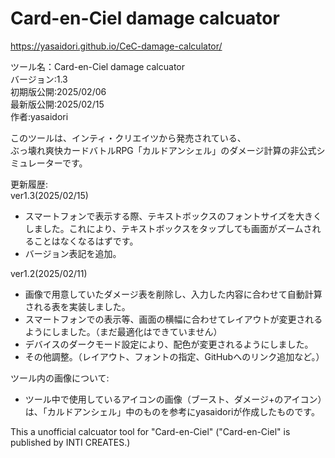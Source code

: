 # Card-en-Ciel damage calcuator

https://yasaidori.github.io/CeC-damage-calculator/

ツール名：Card-en-Ciel damage calcuator\
バージョン:1.3\
初期版公開:2025/02/06\
最新版公開:2025/02/15\
作者:yasaidori

このツールは、インティ・クリエイツから発売されている、\
ぶっ壊れ爽快カードバトルRPG「カルドアンシェル」のダメージ計算の非公式シミュレーターです。

更新履歴:\
ver1.3(2025/02/15)
- スマートフォンで表示する際、テキストボックスのフォントサイズを大きくしました。これにより、テキストボックスをタップしても画面がズームされることはなくなるはずです。
- バージョン表記を追加。


ver1.2(2025/02/11)
- 画像で用意していたダメージ表を削除し、入力した内容に合わせて自動計算される表を実装しました。
- スマートフォンでの表示等、画面の横幅に合わせてレイアウトが変更されるようにしました。（まだ最適化はできていません）
- デバイスのダークモード設定により、配色が変更されるようにしました。
- その他調整。（レイアウト、フォントの指定、GitHubへのリンク追加など。）

ツール内の画像について:
- ツール中で使用しているアイコンの画像（ブースト、ダメージ+のアイコン）は、「カルドアンシェル」中のものを参考にyasaidoriが作成したものです。

This a unofficial calcuator tool for "Card-en-Ciel" ("Card-en-Ciel" is published by INTI CREATES.)
